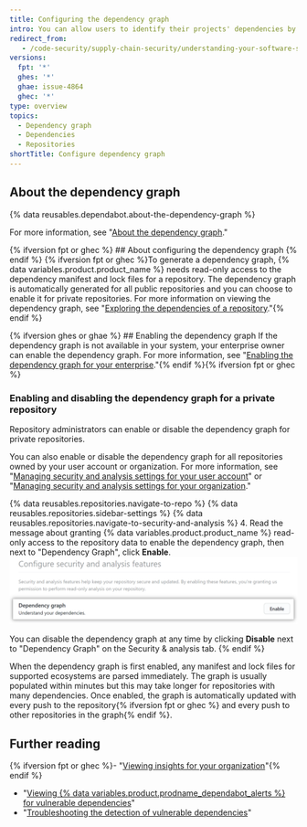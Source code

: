 ```yaml
---
title: Configuring the dependency graph
intro: You can allow users to identify their projects' dependencies by enabling the dependency graph.
redirect_from:
   - /code-security/supply-chain-security/understanding-your-software-supply-chain/about-the-dependency-graph#enabling-the-dependency-graph
versions:
  fpt: '*'
  ghes: '*'
  ghae: issue-4864
  ghec: '*'
type: overview
topics:
  - Dependency graph
  - Dependencies
  - Repositories
shortTitle: Configure dependency graph
---
```

## About the dependency graph

{% data reusables.dependabot.about-the-dependency-graph %}  

For more information, see "[About the dependency graph](/code-security/supply-chain-security/understanding-your-software-supply-chain/about-the-dependency-graph)."

{% ifversion fpt or ghec %} ## About configuring the dependency graph {% endif %}
{% ifversion fpt or ghec %}To generate a dependency graph, {% data variables.product.product_name %} needs read-only access to the dependency manifest and lock files for a repository. The dependency graph is automatically generated for all public repositories and you can choose to enable it for private repositories. For more information on viewing the dependency graph, see "[Exploring the dependencies of a repository](/github/visualizing-repository-data-with-graphs/exploring-the-dependencies-of-a-repository)."{% endif %}

{% ifversion ghes or ghae %} ## Enabling the dependency graph
If the dependency graph is not available in your system, your enterprise owner can enable the dependency graph. For more information, see "[Enabling the dependency graph for your enterprise](/admin/code-security/managing-supply-chain-security-for-your-enterprise/enabling-the-dependency-graph-for-your-enterprise)."{% endif %}{% ifversion fpt or ghec %}

### Enabling and disabling the dependency graph for a private repository

Repository administrators can enable or disable the dependency graph for private repositories.

You can also enable or disable the dependency graph for all repositories owned by your user account or organization. For more information, see "[Managing security and analysis settings for your user account](/github/setting-up-and-managing-your-github-user-account/managing-security-and-analysis-settings-for-your-user-account)" or "[Managing security and analysis settings for your organization](/organizations/keeping-your-organization-secure/managing-security-and-analysis-settings-for-your-organization)."

{% data reusables.repositories.navigate-to-repo %}
{% data reusables.repositories.sidebar-settings %}
{% data reusables.repositories.navigate-to-security-and-analysis %}
4. Read the message about granting {% data variables.product.product_name %} read-only access to the repository data to enable the dependency graph, then next to "Dependency Graph", click **Enable**.
   !["Enable" button for the dependency graph](/assets/images/help/repository/dependency-graph-enable-button.png)

You can disable the dependency graph at any time by clicking **Disable** next to "Dependency Graph" on the Security & analysis tab.
{% endif %}

When the dependency graph is first enabled, any manifest and lock files for supported ecosystems are parsed immediately. The graph is usually populated within minutes but this may take longer for repositories with many dependencies. Once enabled, the graph is automatically updated with every push to the repository{% ifversion fpt or ghec %} and every push to other repositories in the graph{% endif %}.

## Further reading

{% ifversion fpt or ghec %}- "[Viewing insights for your organization](/organizations/collaborating-with-groups-in-organizations/viewing-insights-for-your-organization)"{% endif %}
- "[Viewing {% data variables.product.prodname_dependabot_alerts %} for vulnerable dependencies](/github/managing-security-vulnerabilities/viewing-and-updating-vulnerable-dependencies-in-your-repository)"
- "[Troubleshooting the detection of vulnerable dependencies](/github/managing-security-vulnerabilities/troubleshooting-the-detection-of-vulnerable-dependencies)"
